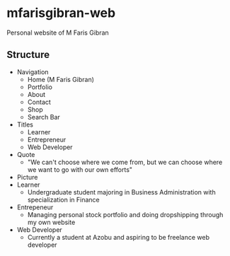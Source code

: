 # mfarisgibran-web

Personal website of M Faris Gibran

## Structure

- Navigation
  - Home (M Faris Gibran)
  - Portfolio
  - About
  - Contact
  - Shop
  - Search Bar
- Titles
  - Learner
  - Entrepreneur
  - Web Developer
- Quote
  - "We can't choose where we come from, but we can choose where we want to go with our own efforts"
- Picture
- Learner
  - Undergraduate student majoring in Business Administration with specialization in Finance
- Entrepeneur
  - Managing personal stock portfolio and doing dropshipping through my own website
- Web Developer
  - Currently a student at Azobu and aspiring to be freelance web developer
